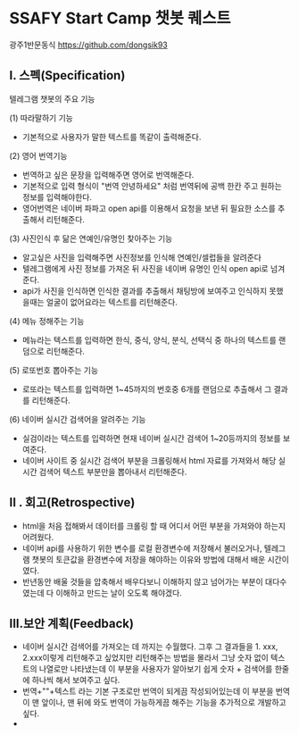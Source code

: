 # SSAFY Start Camp 챗봇 퀘스트

광주1반문동식 https://github.com/dongsik93





## I. 스펙(Specification)

텔레그램 챗봇의 주요 기능

(1) 따라말하기 기능

- 기본적으로 사용자가 말한 텍스트를 똑같이 출력해준다.

(2) 영어 번역기능

- 번역하고 싶은 문장을 입력해주면 영어로 번역해준다.
- 기본적으로 입력 형식이 "번역 안녕하세요" 처럼 번역뒤에 공백 한칸 주고 원하는 정보를 입력해야한다. 
- 영어번역은 네이버  파파고 open api를 이용해서 요청을 보낸 뒤 필요한 소스를 추출해서 리턴해준다.

(3) 사진인식 후 닮은 연예인/유명인 찾아주는 기능

- 알고싶은 사진을 입력해주면 사진정보를 인식해 연예인/셀럽들을 알려준다
- 텔레그램에게 사진 정보를 가져온 뒤 사진을 네이버 유명인 인식 open api로 넘겨준다. 
- api가 사진을 인식하면 인식한 결과를 추출해서 채팅방에 보여주고 인식하지 못했을때는 얼굴이 없어요라는 텍스트를 리턴해준다.

(4) 메뉴 정해주는 기능

- 메뉴라는 텍스트를 입력하면 한식, 중식, 양식, 분식, 선택식 중 하나의 텍스트를 랜덤으로 리턴해준다.

(5) 로또번호 뽑아주는 기능

- 로또라는 텍스트를 입력하면 1~45까지의 번호중 6개를 랜덤으로 추출해서 그 결과를 리턴해준다.

(6) 네이버 실시간 검색어을 알려주는 기능

- 실검이라는 텍스트를 입력하면 현재 네이버 실시간 검색어 1~20등까지의 정보를 보여준다.
- 네이버 사이트 중 실시간 검색어 부분을 크롤링해서  html 자료를 가져와서 해당 실시간 검색어 텍스트 부분만을 뽑아내서 리턴해준다.



## II . 회고(Retrospective)

- html을 처음 접해봐서 데이터를 크롤링 할 때 어디서 어떤 부분을 가져와야 하는지 어려웠다.
- 네이버 api를 사용하기 위한 변수를 로컬 환경변수에 저장해서 불러오거나, 텔레그램 챗봇의 토큰값을 환경변수에 저장을 해야하는 이유와 방법에 대해서 배운 시간이였다.
- 반년동안 배울 것들을 압축해서 배우다보니 이해하지 않고 넘어가는 부분이 대다수 였는데 다 이해하고 만드는 날이 오도록 해야겠다. 

## III.보안 계획(Feedback)

- 네이버 실시간 검색어를 가져오는 데 까지는 수월했다. 그후  그 결과들을 1. xxx, 2.xxx이렇게 리턴해주고 싶었지만 리턴해주는 방법을 몰라서 그냥 숫자 없이 텍스트의 나열로만 나타냈는데 이 부분을 사용자가 알아보기 쉽게 숫자 + 검색어를 한줄에 하나씩 해서 보여주고 싶다.
- 번역+""+텍스트 라는 기본 구조로만 번역이 되게끔 작성되어있는데 이 부분을 번역이 맨 앞이나, 맨 뒤에 와도 번역이 가능하게끔 해주는 기능을 추가적으로 개발하고 싶다.
- 



